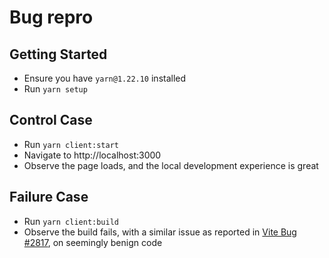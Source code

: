 # Bug repro

## Getting Started
- Ensure you have `yarn@1.22.10` installed
- Run `yarn setup`

## Control Case
- Run `yarn client:start`
- Navigate to http://localhost:3000
- Observe the page loads, and the local development experience is great

## Failure Case
- Run `yarn client:build`
- Observe the build fails, with a similar issue as reported in [Vite Bug #2817](https://github.com/vitejs/vite/issues/2817), on seemingly benign code
